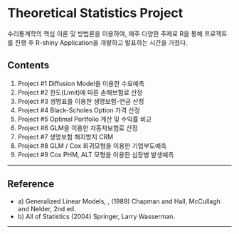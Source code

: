 # Theoretical Statistics Project 

수리통계학의 핵심 이론 및 방법론을 이용하여, 매주 다양한 주제로 R을 통해 프로젝트를 진행 후 R-shiny Application을 개발하고 발표하는 시간을 가졌다. 



## Contents

1. Project #1 Diffusion Model을 이용한 수요예측
2. Project #2 한도(Limit)에 따른 손해보험료 산정
3. Project #3 생명표를 이용한 생명보험-연금 산정
4. Project #4 Black-Scholes Option 가격 산정
5. Project #5 Optimal Portfolio 계산 및 수익률 비교 
6. Project #6 GLM을 이용한 자동차보험료 산정
7. Project #7 생명보험 해지방지 CRM
8. Project #8 GLM / Cox 회귀모형을 이용한 기업부도예측 
9. Project #9 Cox PHM, ALT 모형을 이용한 심장병 발생예측


*** 

## Reference

* a)  Generalized Linear Models, , (1989) Chapman and Hall, McCullagh and Nelder,  2nd ed.
* b)  All of Statistics (2004) Springer, Larry Wasserman.

***


